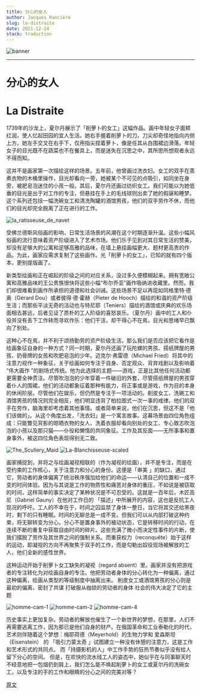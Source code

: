 ```yaml
---
title: 分心的女人
author: Jacques Rancière
slug: la-distraite
date: 2021-12-24
stack: traduction
---
```


![banner](https://jeudepaume.org/wp-content/uploads/2021/08/la_ratisseuse_de_navet_de%CC%81tail_CHARDIN.jpg)

---
# 分心的女人
# La Distraite 

1739年的沙龙上，夏尔丹展示了「削萝卜的女工」这幅作品。画中年轻女子面颊红润，使人忆起田园的宜人生活。她右手握着削萝卜的刀，刀尖却奇怪地指向内侧上方。她左手交叉在右手下，仅用指尖捏着萝卜，像是任其从白围裙边滑落。年轻女子的目光既不在蔬菜也不在餐具上，而是迷失在沉思之中，其所思所想观者永远不得而知。

这并不是画家第一次描绘这样的场景。五年前，他曾画过洗衣妇。女工的双手在蒸煮衣物的木桶里操作，目光却看向一旁，她被某个不可见的点吸引，如同坐在身旁，被肥皂泡迷住的小孩一般。其后，夏尔丹还画过纺织女工。我们可能以为她低垂的目光是出于对工作的专注，但悬挂在手上的毛线球则出卖了她的假寐和睡梦。这个系列还包括一幅洗碗女工和清洗陶罐的酒馆男孩，他们的双手劳作不休，而他们的目光却完全脱离了正在进行的工作。

![la_ratisseuse_de_navet](https://jeudepaume.org/wp-content/uploads/2021/08/la_ratisseuse_de_navet___CHARDIN.jpeg)

受佛兰德斯风俗画的影响，日常生活场景的风潮在这个时期逐渐升温。这些小幅风俗画的流行意味着资产阶级进入了艺术市场。他们乐于见到对其日常生活的赞美，却没有足够大的公寓和足够高雅的品味，在墙上悬挂画幅更大、题材更高贵的作品。为此，画家应需求复制了这些画作。光「削萝卜的女工」，已知的就有四个版本，更别提版画了。

新类型绘画和正在崛起的阶级之间的对应关系，没过多久便模糊起来。拥有宽敞公寓和高雅品味的王公贵族很快将这些小幅“布尔乔亚”画作吸纳进收藏里。然而，我们却很难看到画作所承担的道德和社会训诫。这些场景不足以再现如同格里特·德奥（Gérard Dou）或者彼得·德·霍赫（Pieter de Hooch）描绘的和谐的资产阶级生活；而那些平淡无奇的活动也与特尼耶（Teniers）描绘的酒馆或庆典的欢乐场面相去甚远，后者见证了质朴的工人阶级的喜怒哀乐。（夏尔丹）画中的工人和仆役并没有丢下工作转而寻欢作乐：他们干活，却干得心不在焉，目光和思绪早已飘向了别处。

这种心不在焉，并不利于颂扬勤劳的资产阶级生活，那么我们是否应该把它看作是绘画象征自身的一种方式？同一时期，夏尔丹还画了玩陀螺的男孩、搭纸牌屋的男孩、扔骨牌的女孩和吹肥皂泡的少年。迈克尔·弗雷德（Michael Fried）将其中的注意力视作一种象征，关于绘画如何专注于自身、否定观众、背弃戏剧以及影响着 “伟大画作 ”的剧场式传统。他为此选择的主题——游戏，正是比其他任何活动都更需要全神贯注。尽管吹泡泡的少年穿着一件破旧的外套，尽管搭纸牌屋的男孩穿着仆人的围裙，他们的活动都象征着那种有能力，将正事或是游戏，作为目的本身的休闲阶层。尽管他们在娱乐，但仍然是专注于一项活动的。削皮女工、洗碗工和酒馆男孩的情况则完全相反，他们明显违背了柏拉图式一次一事的戒律。他们的双手在劳作，脑海里却考虑着其他事情。或者简单来说，他们在沉思，但这不是「他们该做的」。从这个角度出发，「洗衣妇」是一个寓言故事。这幕场景由四位角色组成：只能瞥见背影的晾晒衣物的女人、洗着衣服却看向别处的女工、专心致志吹泡泡的小孩以及那只猫——仆役和懒惰的共同象征。工作及其反面——无所事事和置身事外，被这四位角色表现得别无二致。

![The_Scullery_Maid](https://jeudepaume.org/wp-content/uploads/2021/08/The_Scullery_Maid_A34443-scaled.jpg)
![La-Blanchisseuse-scaled](https://jeudepaume.org/wp-content/uploads/2021/08/Jean_Sime%CC%81on_Chardin_-_La-Blanchisseuse-scaled.jpg)

画家捕捉到，并将之与绘画凝视相联的（作为凝视的绘画），并不是专注，而是在受约束的工作核心，关于注意力和分心的身份。这便是「审美 」的缺口，通过它，劳动者的身体偏离了统治秩序强加给他们的命运——认清自己的位置和一成不变的时间体验。因为与其说是工作的物质性和痛苦对身体的重压，不如说是被窃取的时间，这样简单的事实决定了某种状况是不可忍受的。这就是一百年后，木匠高尼（Gabriel Gauny）在他对工作日的 「描述」中所展开的内容，这也是反抗工人现况的呼吁。工人的不幸在于，时间之囚监禁了身体一整日，当它将其交还给黑夜时，剩下的只有睡眠。时间的无聊总是一成不变。但我们可以从内部打破这种约束，将无聊转变为分心。分心不是置身事外的被动状态，它是转移时间的行动，在连续不断的重复中获取自由时间的碎片。这些充满了微小而决定性事件的片断，使我们摆脱了劳作及其世界之间的强制关系。而重获权力（reconquête）始于这样的运动，即凝视的方向不再聚焦于双手的工作，而是勾勒出奴役现场被解放的工人，他们全新的感性世界。

这种运动开始于削萝卜女工缺失的凝视（regard absent）里。画家并没有把游戏者的专注转化为对绘画自身的专注。他把劳动者身体的分心转化为一种偏离，通过这种偏离，绘画从类型的等级制度中抽离出来。
削皮女工或酒馆男孩的分心则是最初的偏离，密封了共谋
打破服从枷锁的劳动者的身体
社会的伟大决定了它的主题

![homme-cam-1](https://jeudepaume.org/wp-content/uploads/2021/08/homme-cam-1.jpg)
![homme-cam-2](https://jeudepaume.org/wp-content/uploads/2021/08/homme-cam-2.jpg)
![homme-cam-4](https://jeudepaume.org/wp-content/uploads/2021/08/homme-cam-4.jpg)

历史事实上更加复杂。劳动者的解放也催生了一个新世界的梦想，在那里，人们不再需要逃离工作，因为那已是他们自身的财产。在俄国革命和工业泰勒化的时代，艺术则伴随着这个梦想：梅耶荷德（Meyerhold）的生物力学和 爱森斯坦（Eisenstein） 的 「吸引力蒙太奇 」试图建立一种没有休憩的注意力，这是工作和艺术形式的共同点。
而「持摄影机的人」中工作手势的狂热节奏似乎没有给人留下分心的空间。
但是，在欢快的流水线工人的姿态中，她似乎在与同事聊天时不经意地把一包烟扔到肩上，我们怎么能不唤起削萝卜的女工或夏尔丹的洗碗女工，以及专注的手的工作和眼睛的分心之间的完美对等？

[原文](https://jeudepaume.org/la-distraite/)
